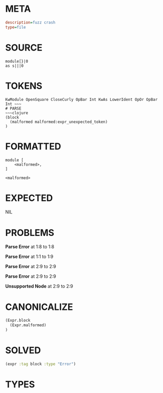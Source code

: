 # META
~~~ini
description=fuzz crash
type=file
~~~
# SOURCE
~~~roc
module[}|0
as s|||0
~~~
# TOKENS
~~~text
KwModule OpenSquare CloseCurly OpBar Int KwAs LowerIdent OpOr OpBar Int ~~~
# PARSE
~~~clojure
(block
  (malformed malformed:expr_unexpected_token)
)
~~~
# FORMATTED
~~~roc
module [
	<malformed>,
]

<malformed>
~~~
# EXPECTED
NIL
# PROBLEMS
**Parse Error**
at 1:8 to 1:8

**Parse Error**
at 1:1 to 1:9

**Parse Error**
at 2:9 to 2:9

**Parse Error**
at 2:9 to 2:9

**Unsupported Node**
at 2:9 to 2:9

# CANONICALIZE
~~~clojure
(Expr.block
  (Expr.malformed)
)
~~~
# SOLVED
~~~clojure
(expr :tag block :type "Error")
~~~
# TYPES
~~~roc
~~~
